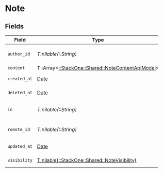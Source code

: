 # Note


## Fields

| Field                                                                                           | Type                                                                                            | Required                                                                                        | Description                                                                                     | Example                                                                                         |
| ----------------------------------------------------------------------------------------------- | ----------------------------------------------------------------------------------------------- | ----------------------------------------------------------------------------------------------- | ----------------------------------------------------------------------------------------------- | ----------------------------------------------------------------------------------------------- |
| `author_id`                                                                                     | *T.nilable(::String)*                                                                           | :heavy_minus_sign:                                                                              | Unique identifier of the author                                                                 | 1234567890                                                                                      |
| `content`                                                                                       | T::Array<[::StackOne::Shared::NoteContentApiModel](../../models/shared/notecontentapimodel.md)> | :heavy_minus_sign:                                                                              | N/A                                                                                             |                                                                                                 |
| `created_at`                                                                                    | [Date](https://ruby-doc.org/stdlib-2.6.1/libdoc/date/rdoc/Date.html)                            | :heavy_minus_sign:                                                                              | Date of creation                                                                                | 2021-01-01T01:01:01.000Z                                                                        |
| `deleted_at`                                                                                    | [Date](https://ruby-doc.org/stdlib-2.6.1/libdoc/date/rdoc/Date.html)                            | :heavy_minus_sign:                                                                              | Date of Deletion                                                                                | 2021-01-01T01:01:01.000Z                                                                        |
| `id`                                                                                            | *T.nilable(::String)*                                                                           | :heavy_minus_sign:                                                                              | Unique identifier                                                                               | 8187e5da-dc77-475e-9949-af0f1fa4e4e3                                                            |
| `remote_id`                                                                                     | *T.nilable(::String)*                                                                           | :heavy_minus_sign:                                                                              | Provider's unique identifier                                                                    | 8187e5da-dc77-475e-9949-af0f1fa4e4e3                                                            |
| `updated_at`                                                                                    | [Date](https://ruby-doc.org/stdlib-2.6.1/libdoc/date/rdoc/Date.html)                            | :heavy_minus_sign:                                                                              | Date of last update                                                                             | 2021-01-01T01:01:01.000Z                                                                        |
| `visibility`                                                                                    | [T.nilable(::StackOne::Shared::NoteVisibility)](../../models/shared/notevisibility.md)          | :heavy_minus_sign:                                                                              | Visibility of the note                                                                          | public                                                                                          |
